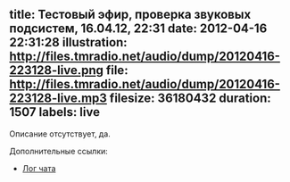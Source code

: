 title: Тестовый эфир, проверка звуковых подсистем, 16.04.12, 22:31
date: 2012-04-16 22:31:28
illustration: http://files.tmradio.net/audio/dump/20120416-223128-live.png
file: http://files.tmradio.net/audio/dump/20120416-223128-live.mp3
filesize: 36180432
duration: 1507
labels: live
---
Описание отсутствует, да.

Дополнительные ссылки:

- [Лог чата](http://files.tmradio.net/audio/dump/20120416-223128-live.log)
